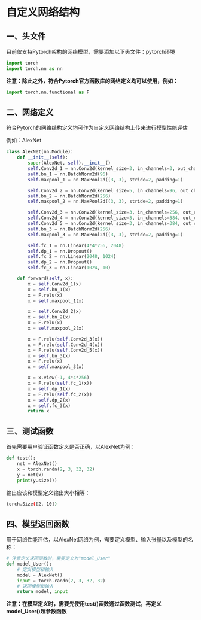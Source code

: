 # 自定义网络结构

## 一、头文件

目前仅支持Pytorch架构的网络模型，需要添加以下头文件：pytorch环境

``` python
import torch
import torch.nn as nn
```
**注意：除此之外，符合Pytorch官方函数库的网络定义均可以使用，例如：**
``` python
import torch.nn.functional as F
```

## 二、网络定义

符合Pytorch的网络结构定义均可作为自定义网络结构上传来进行模型性能评估

例如：AlexNet
``` python
class AlexNet(nn.Module):
    def __init__(self):
        super(AlexNet, self).__init__()
        self.Conv2d_1 = nn.Conv2d(kernel_size=3, in_channels=3, out_channels=96, padding=1)
        self.bn_1 = nn.BatchNorm2d(96)
        self.maxpool_1 = nn.MaxPool2d((3, 3), stride=2, padding=1)

        self.Conv2d_2 = nn.Conv2d(kernel_size=5, in_channels=96, out_channels=256, padding=2)
        self.bn_2 = nn.BatchNorm2d(256)
        self.maxpool_2 = nn.MaxPool2d((3, 3), stride=2, padding=1)

        self.Conv2d_3 = nn.Conv2d(kernel_size=3, in_channels=256, out_channels=384, padding=1)
        self.Conv2d_4 = nn.Conv2d(kernel_size=3, in_channels=384, out_channels=384, padding=1)
        self.Conv2d_5 = nn.Conv2d(kernel_size=3, in_channels=384, out_channels=256, padding=1)
        self.bn_3 = nn.BatchNorm2d(256)
        self.maxpool_3 = nn.MaxPool2d((3, 3), stride=2, padding=1)

        self.fc_1 = nn.Linear(4*4*256, 2048)
        self.dp_1 = nn.Dropout()
        self.fc_2 = nn.Linear(2048, 1024)
        self.dp_2 = nn.Dropout()
        self.fc_3 = nn.Linear(1024, 10)

    def forward(self, x):
        x = self.Conv2d_1(x)
        x = self.bn_1(x)
        x = F.relu(x)
        x = self.maxpool_1(x)

        x = self.Conv2d_2(x)
        x = self.bn_2(x)
        x = F.relu(x)
        x = self.maxpool_2(x)

        x = F.relu(self.Conv2d_3(x))
        x = F.relu(self.Conv2d_4(x))
        x = F.relu(self.Conv2d_5(x))
        x = self.bn_3(x)
        x = F.relu(x)
        x = self.maxpool_3(x)

        x = x.view(-1, 4*4*256)
        x = F.relu(self.fc_1(x))
        x = self.dp_1(x)
        x = F.relu(self.fc_2(x))
        x = self.dp_2(x)
        x = self.fc_3(x)
        return x
```

## 三、测试函数

首先需要用户验证函数定义是否正确，以AlexNet为例：
``` python
def test():
    net = AlexNet()
    x = torch.randn(2, 3, 32, 32)
    y = net(x)
    print(y.size())
```

输出应该和模型定义输出大小相等：
``` bash
torch.Size([2, 10])
```

## 四、模型返回函数

用于网络性能评估，以AlexNet网络为例，需要定义模型、输入张量以及模型的名称：
``` python
# 注意定义返回函数时，需要定义为"model_User"
def model_User():
    # 定义模型和输入
    model = AlexNet()
    input = torch.randn(2, 3, 32, 32)
    # 返回模型和输入
    return model, input
```

**注意：在模型定义时，需要先使用test()函数通过函数测试，再定义model_User()超参数函数**